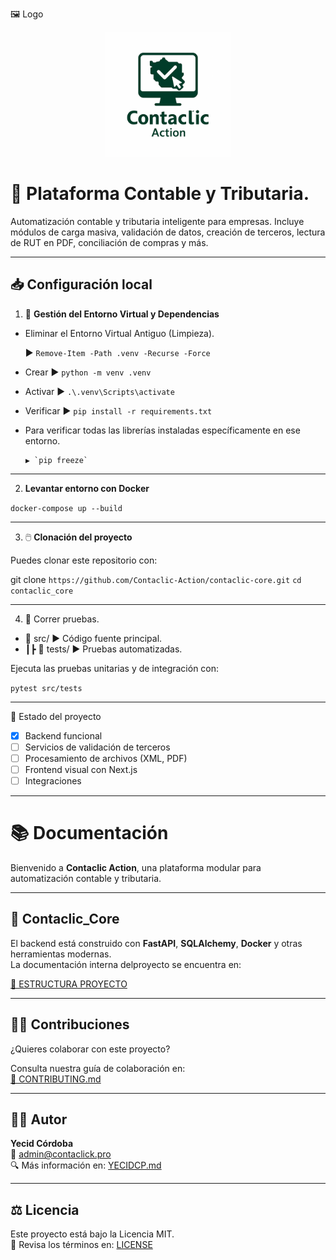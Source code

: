 🖼️ Logo

<p align="center">
  <img src="./assets/logo.png" alt="Contaclic Logo" width="200"/>
</p>

# 🧠  Plataforma Contable y Tributaria.


Automatización contable y tributaria inteligente para empresas. Incluye módulos de carga masiva, validación de datos, creación de terceros, lectura de RUT en PDF, conciliación de compras y más.

---



## 📥 Configuración local


1. 🧹 **Gestión del Entorno Virtual y Dependencias**
    
   
-  Eliminar el Entorno Virtual Antiguo (Limpieza).

      ▶ `Remove-Item -Path .venv -Recurse -Force`  

- Crear       ▶  `python -m venv .venv`                       
- Activar     ▶  `.\.venv\Scripts\activate`
- Verificar   ▶  `pip install -r requirements.txt` 
                    
- Para verificar todas las librerías instaladas específicamente en ese entorno.
     
      ▶ `pip freeze`

---

2. **Levantar entorno con Docker**

`docker-compose up --build`
 
---

3. 🖱️ **Clonación del proyecto**

Puedes clonar este repositorio con:

git clone `https://github.com/Contaclic-Action/contaclic-core.git`
`cd contaclic_core`

 ---

4. 🧪 Correr pruebas.

- 📂 src/                     ▶️  Código fuente principal.
- ┃┣ 📂 tests/                ▶️  Pruebas automatizadas.

Ejecuta las pruebas unitarias y de integración con:

 `pytest src/tests`
                            
---


🚧 Estado del proyecto

- [x] Backend funcional
- [ ] Servicios de validación de terceros
- [ ] Procesamiento de archivos (XML, PDF)
- [ ] Frontend visual con Next.js
- [ ] Integraciones

---

# 📚 Documentación

Bienvenido a **Contaclic Action**, una plataforma modular para automatización contable y tributaria.

---

## 📁 Contaclic_Core

El backend está construido con **FastAPI**, **SQLAlchemy**, **Docker** y otras herramientas modernas.  
La documentación interna delproyecto se encuentra en:

[📁 ESTRUCTURA PROYECTO](./docs/README.md)

---

## 💪🏼 Contribuciones

¿Quieres colaborar con este proyecto?

Consulta nuestra guía de colaboración en:  
[🔧 CONTRIBUTING.md](./CONTRIBUTING.md)

---

## 🧑🏽 Autor

**Yecid Córdoba**  
📧 <admin@contaclick.pro>  
🔍 Más información en: [YECIDCP.md](./YECIDCP.md)

---

## ⚖️ Licencia

Este proyecto está bajo la Licencia MIT.  
📄 Revisa los términos en: [LICENSE](./LICENSE)
